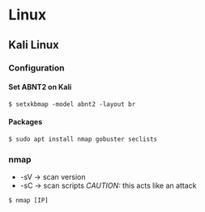 # Linux

## Kali Linux

### Configuration

#### Set ABNT2 on Kali
```ShellScript
$ setxkbmap -model abnt2 -layout br
```

#### Packages
```ShellScript
$ sudo apt install nmap gobuster seclists
```

### nmap
* -sV -> scan version
* -sC -> scan scripts *CAUTION:* this acts like an attack
```ShellScript
$ nmap [IP]
```
